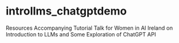 # introllms_chatgptdemo
Resources Accompanying Tutorial Talk for Women in AI Ireland on Introduction to LLMs and Some Exploration of ChatGPT API
